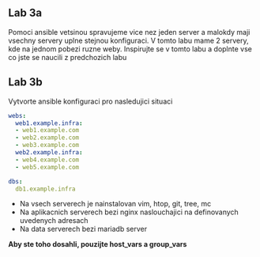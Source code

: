 Lab 3a
------

Pomoci ansible vetsinou spravujeme vice nez jeden server a malokdy maji vsechny servery uplne stejnou konfiguraci. V tomto labu mame 2 servery, kde na jednom pobezi ruzne weby. Inspirujte se v tomto labu a doplnte vse co jste se naucili z predchozich labu


Lab 3b
------

Vytvorte ansible konfiguraci pro nasledujici situaci

```yaml
webs:
  web1.example.infra:
  - web1.example.com
  - web2.example.com
  - web3.example.com
  web2.example.infra:
  - web4.example.com
  - web5.example.com

dbs:
  db1.example.infra

```

 * Na vsech serverech je nainstalovan vim, htop, git, tree, mc
 * Na aplikacnich serverech bezi nginx naslouchajici na definovanych uvedenych adresach
 * Na data serverech bezi mariadb server


**Aby ste toho dosahli, pouzijte host_vars a group_vars**

